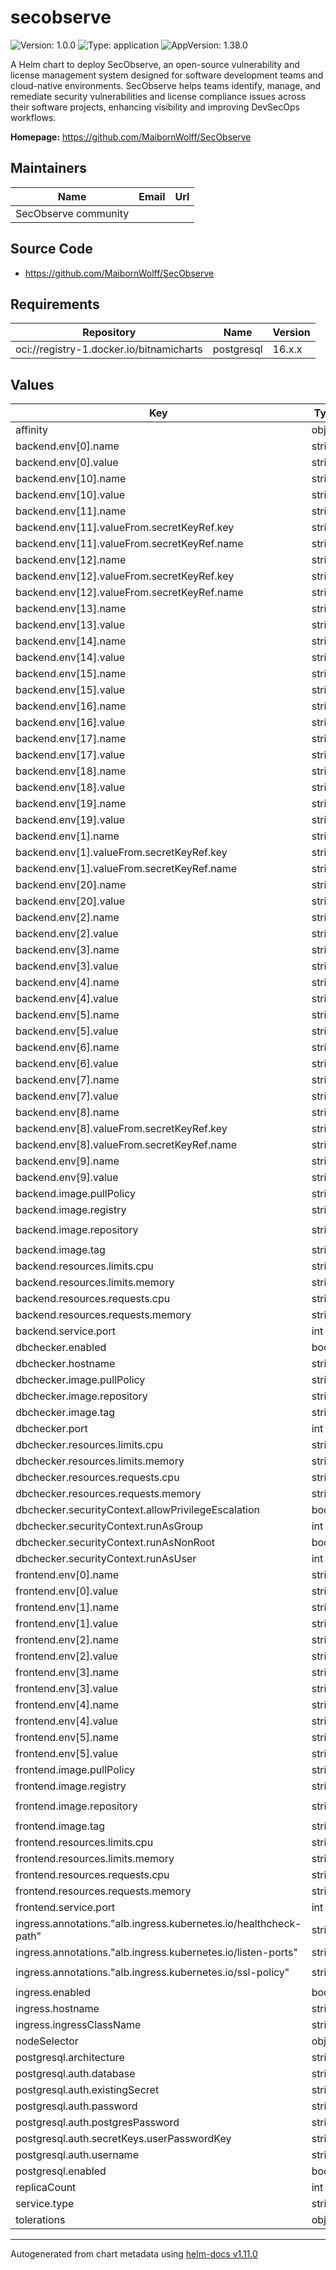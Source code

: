 # secobserve

![Version: 1.0.0](https://img.shields.io/badge/Version-1.0.0-informational?style=flat-square) ![Type: application](https://img.shields.io/badge/Type-application-informational?style=flat-square) ![AppVersion: 1.38.0](https://img.shields.io/badge/AppVersion-1.38.0-informational?style=flat-square)

A Helm chart to deploy SecObserve, an open-source vulnerability and license management system designed for software development teams and cloud-native environments. SecObserve helps teams identify, manage, and remediate security vulnerabilities and license compliance issues across their software projects, enhancing visibility and improving DevSecOps workflows.

**Homepage:** <https://github.com/MaibornWolff/SecObserve>

## Maintainers

| Name | Email | Url |
| ---- | ------ | --- |
| SecObserve community |  |  |

## Source Code

* <https://github.com/MaibornWolff/SecObserve>

## Requirements

| Repository | Name | Version |
|------------|------|---------|
| oci://registry-1.docker.io/bitnamicharts | postgresql | 16.x.x |

## Values

| Key | Type | Default | Description |
|-----|------|---------|-------------|
| affinity | object | `{}` |  |
| backend.env[0].name | string | `"ADMIN_USER"` |  |
| backend.env[0].value | string | `"admin"` |  |
| backend.env[10].name | string | `"CORS_ALLOWED_ORIGINS"` |  |
| backend.env[10].value | string | `"https://secobserve.dev"` |  |
| backend.env[11].name | string | `"DJANGO_SECRET_KEY"` |  |
| backend.env[11].valueFrom.secretKeyRef.key | string | `"django_secret_key"` |  |
| backend.env[11].valueFrom.secretKeyRef.name | string | `"secobserve-secrets"` |  |
| backend.env[12].name | string | `"FIELD_ENCRYPTION_KEY"` |  |
| backend.env[12].valueFrom.secretKeyRef.key | string | `"field_encryption_key"` |  |
| backend.env[12].valueFrom.secretKeyRef.name | string | `"secobserve-secrets"` |  |
| backend.env[13].name | string | `"OIDC_AUTHORITY"` |  |
| backend.env[13].value | string | `"https://oidc.secobserve.dev"` |  |
| backend.env[14].name | string | `"OIDC_CLIENT_ID"` |  |
| backend.env[14].value | string | `"secobserve"` |  |
| backend.env[15].name | string | `"OIDC_USERNAME"` |  |
| backend.env[15].value | string | `"preferred_username"` |  |
| backend.env[16].name | string | `"OIDC_FIRST_NAME"` |  |
| backend.env[16].value | string | `"given_name"` |  |
| backend.env[17].name | string | `"OIDC_LAST_NAME"` |  |
| backend.env[17].value | string | `"family_name"` |  |
| backend.env[18].name | string | `"OIDC_FULL_NAME"` |  |
| backend.env[18].value | string | `"preferred_username"` |  |
| backend.env[19].name | string | `"OIDC_EMAIL"` |  |
| backend.env[19].value | string | `"email"` |  |
| backend.env[1].name | string | `"ADMIN_PASSWORD"` |  |
| backend.env[1].valueFrom.secretKeyRef.key | string | `"password"` |  |
| backend.env[1].valueFrom.secretKeyRef.name | string | `"secobserve-secrets"` |  |
| backend.env[20].name | string | `"OIDC_GROUPS"` |  |
| backend.env[20].value | string | `"groups"` |  |
| backend.env[2].name | string | `"ADMIN_EMAIL"` |  |
| backend.env[2].value | string | `"admin@admin.com"` |  |
| backend.env[3].name | string | `"DATABASE_ENGINE"` |  |
| backend.env[3].value | string | `"django.db.backends.postgresql"` |  |
| backend.env[4].name | string | `"DATABASE_HOST"` |  |
| backend.env[4].value | string | `"release-name-postgresql"` |  |
| backend.env[5].name | string | `"DATABASE_PORT"` |  |
| backend.env[5].value | string | `"5432"` |  |
| backend.env[6].name | string | `"DATABASE_DB"` |  |
| backend.env[6].value | string | `"secobserve"` |  |
| backend.env[7].name | string | `"DATABASE_USER"` |  |
| backend.env[7].value | string | `"secobserve"` |  |
| backend.env[8].name | string | `"DATABASE_PASSWORD"` |  |
| backend.env[8].valueFrom.secretKeyRef.key | string | `"password"` |  |
| backend.env[8].valueFrom.secretKeyRef.name | string | `"release-name-postgresql"` |  |
| backend.env[9].name | string | `"ALLOWED_HOSTS"` |  |
| backend.env[9].value | string | `"*"` |  |
| backend.image.pullPolicy | string | `"IfNotPresent"` |  |
| backend.image.registry | string | `"docker.io"` |  |
| backend.image.repository | string | `"maibornwolff/secobserve-backend"` |  |
| backend.image.tag | string | `"1.30.1"` |  |
| backend.resources.limits.cpu | string | `"1000m"` |  |
| backend.resources.limits.memory | string | `"1500Mi"` |  |
| backend.resources.requests.cpu | string | `"1000m"` |  |
| backend.resources.requests.memory | string | `"1500Mi"` |  |
| backend.service.port | int | `5000` |  |
| dbchecker.enabled | bool | `true` |  |
| dbchecker.hostname | string | `"release-name-postgresql"` |  |
| dbchecker.image.pullPolicy | string | `"IfNotPresent"` |  |
| dbchecker.image.repository | string | `"busybox"` |  |
| dbchecker.image.tag | string | `"latest"` |  |
| dbchecker.port | int | `5432` |  |
| dbchecker.resources.limits.cpu | string | `"20m"` |  |
| dbchecker.resources.limits.memory | string | `"32Mi"` |  |
| dbchecker.resources.requests.cpu | string | `"20m"` |  |
| dbchecker.resources.requests.memory | string | `"32Mi"` |  |
| dbchecker.securityContext.allowPrivilegeEscalation | bool | `false` |  |
| dbchecker.securityContext.runAsGroup | int | `1000` |  |
| dbchecker.securityContext.runAsNonRoot | bool | `true` |  |
| dbchecker.securityContext.runAsUser | int | `1000` |  |
| frontend.env[0].name | string | `"API_BASE_URL"` |  |
| frontend.env[0].value | string | `"https://secobserve.dev/api"` |  |
| frontend.env[1].name | string | `"OIDC_ENABLED"` |  |
| frontend.env[1].value | string | `"true"` |  |
| frontend.env[2].name | string | `"OIDC_AUTHORITY"` |  |
| frontend.env[2].value | string | `"https://oidc.secobserve.dev"` |  |
| frontend.env[3].name | string | `"OIDC_CLIENT_ID"` |  |
| frontend.env[3].value | string | `"secobserve"` |  |
| frontend.env[4].name | string | `"OIDC_REDIRECT_URI"` |  |
| frontend.env[4].value | string | `"https://secobserve.dev/"` |  |
| frontend.env[5].name | string | `"OIDC_POST_LOGOUT_REDIRECT_URI"` |  |
| frontend.env[5].value | string | `"https://secobserve.dev/"` |  |
| frontend.image.pullPolicy | string | `"IfNotPresent"` |  |
| frontend.image.registry | string | `"docker.io"` |  |
| frontend.image.repository | string | `"maibornwolff/secobserve-frontend"` |  |
| frontend.image.tag | string | `"1.30.1"` |  |
| frontend.resources.limits.cpu | string | `"500m"` |  |
| frontend.resources.limits.memory | string | `"1000Mi"` |  |
| frontend.resources.requests.cpu | string | `"500m"` |  |
| frontend.resources.requests.memory | string | `"1000Mi"` |  |
| frontend.service.port | int | `3000` |  |
| ingress.annotations."alb.ingress.kubernetes.io/healthcheck-path" | string | `"/"` |  |
| ingress.annotations."alb.ingress.kubernetes.io/listen-ports" | string | `"[{\"HTTPS\": 443}]"` |  |
| ingress.annotations."alb.ingress.kubernetes.io/ssl-policy" | string | `"ELBSecurityPolicy-TLS13-1-2-FIPS-2023-04"` |  |
| ingress.enabled | bool | `true` |  |
| ingress.hostname | string | `"secobserve.dev"` |  |
| ingress.ingressClassName | string | `"alb"` |  |
| nodeSelector | object | `{}` |  |
| postgresql.architecture | string | `"standalone"` |  |
| postgresql.auth.database | string | `"secobserve"` |  |
| postgresql.auth.existingSecret | string | `""` |  |
| postgresql.auth.password | string | `""` |  |
| postgresql.auth.postgresPassword | string | `""` |  |
| postgresql.auth.secretKeys.userPasswordKey | string | `"password"` |  |
| postgresql.auth.username | string | `"secobserve"` |  |
| postgresql.enabled | bool | `true` |  |
| replicaCount | int | `1` |  |
| service.type | string | `"NodePort"` |  |
| tolerations | object | `{}` |  |

----------------------------------------------
Autogenerated from chart metadata using [helm-docs v1.11.0](https://github.com/norwoodj/helm-docs/releases/v1.11.0)
